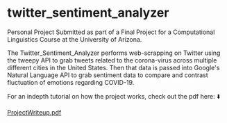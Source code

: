 # twitter_sentiment_analyzer

Personal Project Submitted as part of a Final Project for a Computational Linguistics Course at the University of Arizona.

The Twitter_Sentiment_Analyzer performs web-scrapping on Twitter using the tweepy API to grab tweets related to the corona-virus across multiple different
cities in the United States. Then that data is passed into Google's Natural Language API to grab sentiment data to compare and contrast 
fluctuation of emotions regarding COVID-19.

For an indepth tutorial on how the project works, check out the pdf here: ⬇️

[ProjectWriteup.pdf](/ProjectWriteup.pdf)

